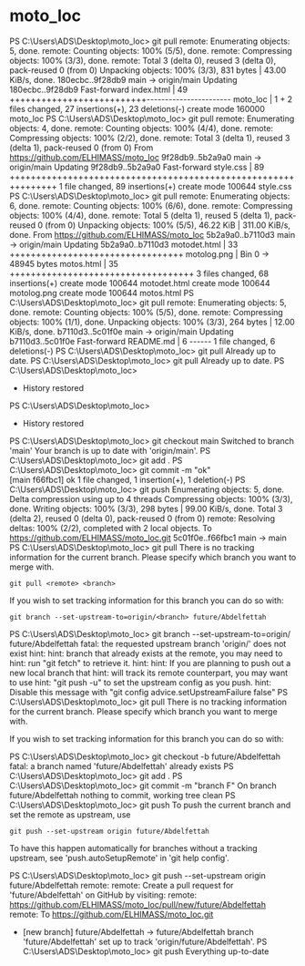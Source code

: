 # moto_loc
PS C:\Users\ADS\Desktop\moto_loc> git pull
remote: Enumerating objects: 5, done.
remote: Counting objects: 100% (5/5), done.
remote: Compressing objects: 100% (3/3), done.
remote: Total 3 (delta 0), reused 3 (delta 0), pack-reused 0 (from 0)
Unpacking objects: 100% (3/3), 831 bytes | 43.00 KiB/s, done.
   180ecbc..9f28db9  main       -> origin/main
Updating 180ecbc..9f28db9
Fast-forward
 index.html | 49 ++++++++++++++++++++++++++-----------------------
 moto_loc   |  1 +
 2 files changed, 27 insertions(+), 23 deletions(-)
 create mode 160000 moto_loc
PS C:\Users\ADS\Desktop\moto_loc> git pull
remote: Enumerating objects: 4, done.
remote: Counting objects: 100% (4/4), done.
remote: Compressing objects: 100% (2/2), done.
remote: Total 3 (delta 1), reused 3 (delta 1), pack-reused 0 (from 0)
From https://github.com/ELHIMASS/moto_loc
   9f28db9..5b2a9a0  main       -> origin/main
Updating 9f28db9..5b2a9a0
Fast-forward
 style.css | 89 +++++++++++++++++++++++++++++++++++++++++++++++++++++++++++++++
 1 file changed, 89 insertions(+)
 create mode 100644 style.css
PS C:\Users\ADS\Desktop\moto_loc> git pull
remote: Enumerating objects: 6, done.
remote: Counting objects: 100% (6/6), done.
remote: Compressing objects: 100% (4/4), done.
remote: Total 5 (delta 1), reused 5 (delta 1), pack-reused 0 (from 0)
Unpacking objects: 100% (5/5), 46.22 KiB | 311.00 KiB/s, done.
From https://github.com/ELHIMASS/moto_loc
   5b2a9a0..b7110d3  main       -> origin/main
Updating 5b2a9a0..b7110d3
 motodet.html |  33 +++++++++++++++++++++++++++++++++
 motolog.png  | Bin 0 -> 48945 bytes
 motos.html   |  35 +++++++++++++++++++++++++++++++++++
 3 files changed, 68 insertions(+)
 create mode 100644 motodet.html
 create mode 100644 motolog.png
 create mode 100644 motos.html
PS C:\Users\ADS\Desktop\moto_loc> git pull
remote: Enumerating objects: 5, done.
remote: Counting objects: 100% (5/5), done.
remote: Compressing objects: 100% (1/1), done.
Unpacking objects: 100% (3/3), 264 bytes | 12.00 KiB/s, done.
   b7110d3..5c01f0e  main       -> origin/main
Updating b7110d3..5c01f0e
Fast-forward
 README.md | 6 ------
 1 file changed, 6 deletions(-)
PS C:\Users\ADS\Desktop\moto_loc> git pull
Already up to date.
PS C:\Users\ADS\Desktop\moto_loc> git pull 
Already up to date.
PS C:\Users\ADS\Desktop\moto_loc> 
 *  History restored 

PS C:\Users\ADS\Desktop\moto_loc> 
 *  History restored 

PS C:\Users\ADS\Desktop\moto_loc> git checkout main
Switched to branch 'main'
Your branch is up to date with 'origin/main'.
PS C:\Users\ADS\Desktop\moto_loc> git add .
PS C:\Users\ADS\Desktop\moto_loc> git commit -m "ok"       
[main f66fbc1] ok
 1 file changed, 1 insertion(+), 1 deletion(-)
PS C:\Users\ADS\Desktop\moto_loc> git push
Enumerating objects: 5, done.
Delta compression using up to 4 threads
Compressing objects: 100% (3/3), done.
Writing objects: 100% (3/3), 298 bytes | 99.00 KiB/s, done.
Total 3 (delta 2), reused 0 (delta 0), pack-reused 0 (from 0)
remote: Resolving deltas: 100% (2/2), completed with 2 local objects.
To https://github.com/ELHIMASS/moto_loc.git
   5c01f0e..f66fbc1  main -> main
PS C:\Users\ADS\Desktop\moto_loc> git pull
There is no tracking information for the current branch.
Please specify which branch you want to merge with.

    git pull <remote> <branch>

If you wish to set tracking information for this branch you can do so with:

    git branch --set-upstream-to=origin/<branch> future/Abdelfettah

PS C:\Users\ADS\Desktop\moto_loc> git branch --set-upstream-to=origin/<branch> future/Abdelfettah
fatal: the requested upstream branch 'origin/<branch>' does not exist
hint:
hint: branch that already exists at the remote, you may need to
hint: run "git fetch" to retrieve it.
hint:
hint: If you are planning to push out a new local branch that
hint: will track its remote counterpart, you may want to use
hint: "git push -u" to set the upstream config as you push.
hint: Disable this message with "git config advice.setUpstreamFailure false"
PS C:\Users\ADS\Desktop\moto_loc> git pull
There is no tracking information for the current branch.
Please specify which branch you want to merge with.

If you wish to set tracking information for this branch you can do so with:


PS C:\Users\ADS\Desktop\moto_loc> git checkout -b future/Abdelfettah
fatal: a branch named 'future/Abdelfettah' already exists
PS C:\Users\ADS\Desktop\moto_loc> git add .
PS C:\Users\ADS\Desktop\moto_loc> git commit -m "branch F"
On branch future/Abdelfettah
nothing to commit, working tree clean
PS C:\Users\ADS\Desktop\moto_loc> git push
To push the current branch and set the remote as upstream, use

    git push --set-upstream origin future/Abdelfettah

To have this happen automatically for branches without a tracking
upstream, see 'push.autoSetupRemote' in 'git help config'.

PS C:\Users\ADS\Desktop\moto_loc> git push --set-upstream origin future/Abdelfettah
remote:
remote: Create a pull request for 'future/Abdelfettah' on GitHub by visiting:
remote:      https://github.com/ELHIMASS/moto_loc/pull/new/future/Abdelfettah
remote:
To https://github.com/ELHIMASS/moto_loc.git
 * [new branch]      future/Abdelfettah -> future/Abdelfettah
branch 'future/Abdelfettah' set up to track 'origin/future/Abdelfettah'.
PS C:\Users\ADS\Desktop\moto_loc> git push
Everything up-to-date